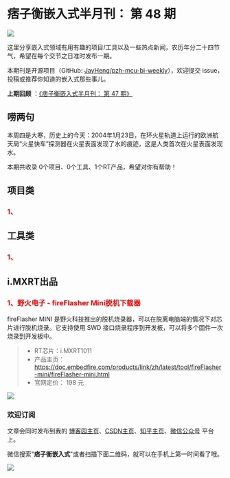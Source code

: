 # 痞子衡嵌入式半月刊： 第 48 期

![](http://henjay724.com/image/cnblogs/pzh_mcu_bi_weekly.PNG)

这里分享嵌入式领域有用有趣的项目/工具以及一些热点新闻，农历年分二十四节气，希望在每个交节之日准时发布一期。

本期刊是开源项目（GitHub: [JayHeng/pzh-mcu-bi-weekly](https://github.com/JayHeng/pzh-mcu-bi-weekly)），欢迎提交 issue，投稿或推荐你知道的嵌入式那些事儿。

**上期回顾** ：[《痞子衡嵌入式半月刊： 第 47 期》](https://www.cnblogs.com/henjay724/p/15782144.html)

## 唠两句

本周四是大寒，历史上的今天：2004年1月23日，在环火星轨道上运行的欧洲航天局“火星快车”探测器在火星表面发现了水的痕迹，这是人类首次在火星表面发现水。

本期共收录 0个项目、0个工具、1个RT产品，希望对你有帮助！

## 项目类

### <font color="red">1、</font>


## 工具类

### <font color="red">1、</font>


## i.MXRT出品

### <font color="red">1、野火电子 - fireFlasher Mini脱机下载器</font>

fireFlasher MINI 是野火科技推出的脱机烧录器，可以在脱离电脑端的情况下对芯片进行脱机烧录。它支持使用 SWD 接口烧录程序到开发板，可以将多个固件一次烧录到开发板中。

> * RT芯片：i.MXRT1011
> * 产品主页： https://doc.embedfire.com/products/link/zh/latest/tool/fireFlasher-mini/fireFlasher-mini.html
> * 官网定价： 198 元

![](http://henjay724.com/image/biweekly20220123/fireFlasherMini_view.PNG)

### 欢迎订阅

文章会同时发布到我的 [博客园主页](https://www.cnblogs.com/henjay724/)、[CSDN主页](https://blog.csdn.net/henjay724)、[知乎主页](https://www.zhihu.com/people/henjay724)、[微信公众号](http://weixin.sogou.com/weixin?type=1&query=痞子衡嵌入式) 平台上。

微信搜索"__痞子衡嵌入式__"或者扫描下面二维码，就可以在手机上第一时间看了哦。

![](http://henjay724.com/image/github/pzhMcu_qrcode_258x258.jpg)

